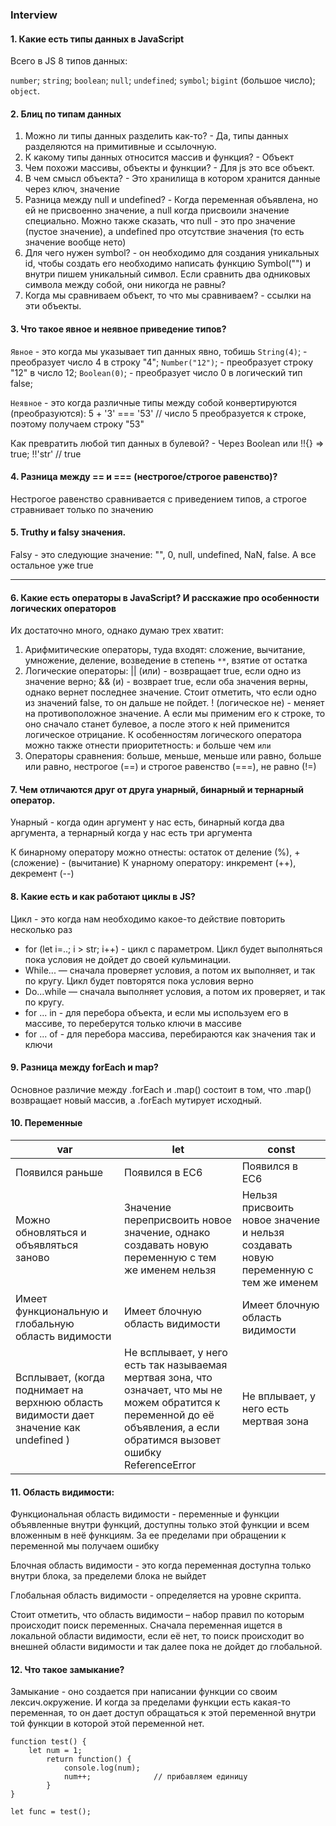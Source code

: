 ### Interview 

#### 1. Какие есть типы данных в JavaScript

Всего в JS 8 типов данных: 

`number`; `string`; `boolean`; `null`; `undefined`; `symbol`; `bigint` (большое число); `object`.


#### 2. Блиц по типам данных

1. Можно ли типы данных разделить как-то? - Да, типы данных разделяются на примитивные и ссылочную.
2. К какому типы данных относится массив и функция? - Объект
3. Чем похожи массивы, объекты и функции? - Для js это все объект.
4. В чем смысл объекта? - Это хранилища в котором хранится данные через ключ, значение
5. Разница между null и undefined? - Когда переменная объявлена, но ей не присвоенно значение, а null когда присвоили значение специально. Можно также сказать, что null - это про значение (пустое значение), а undefined про отсутствие значения (то есть значение вообще нето)
6. Для чего нужен symbol? - он необходимо для создания уникальных id, чтобы создать его необходимо написать функцию Symbol("") и внутри пишем уникальный символ. Если сравнить два одниковых символа между собой, они никогда не равны?
7. Когда мы сравниваем объект, то что мы сравниваем? - ссылки на эти объекты.



#### 3. Что такое явное и неявное приведение типов?

`Явное` - это когда мы указывает тип данных явно, тобишь `String(4)`; - преобразует число 4 в строку "4"; `Number("12")`; - преобразует строку "12" в число 12; `Boolean(0)`; - преобразует число 0 в логический тип false; 

`Неявное` - это когда различные типы между собой конвертируются (преобразуются): 5 + '3' === '53' // число 5 преобразуется к строке, поэтому получаем строку "53"

Как превратить любой тип данных в булевой? - Через Boolean или !!{} => true; !!'str' // true

#### 4. Разница между == и === (нестрогое/строгое равенство)?

Нестрогое равенство сравнивается с приведением типов, а строгое стравнивает только по значению 


#### 5. Truthy и falsy значения. 

Falsy - это следующие значение: "", 0, null, undefined, NaN, false. А все остальное уже true


---


#### 6. Какие есть операторы в JavaScript? И расскажие про особенности логических операторов

Их достаточно много, однако думаю трех хватит: 

1. Арифмитические операторы, туда входят: сложение, вычитание, умножение, деление, возведение в степень `**`, взятие от остатка
2. Логические операторы: 
|| (или) - возвращает true, если одно из значение верно; 
&& (и) - возврает true, если оба значения верны, однако вернет последнее значение. Стоит отметить, что если одно из значений false, то он дальше не пойдет. 
! (логическое не) - меняет на противоположное значение. А если мы применим его к строке, то оно сначало станет булевое, а после этого к ней применится логическое отрицание.
К особенностям логического оператора можно также отнести приоритетность: `и` больше чем `или`
3. Операторы сравнения: больше, меньше, меньше или равно, больше или равно, нестрогое (==) и строгое равенство (===), не равно (!=)


#### 7. Чем отличаются друг от друга унарный, бинарный и тернарный оператор. 
Унарный - когда один аргумент у нас есть, бинарный когда два аргумента, а тернарный когда у нас есть три аргумента

К бинарному оператору можно отнесты: остаток от деление (%), + (сложение) - (вычитание)
К унарному оператору: инкремент (++), декремент (--)



#### 8. Какие есть и как работают циклы в JS?

Цикл - это когда нам необходимо какое-то действие повторить несколько раз

- for (let i=..; i > str; i++) - цикл с параметром. Цикл будет выполняться пока условия не дойдет до своей кульминации.
- While... — сначала проверяет условия, а потом их выполняет, и так по кругу. Цикл будет повторятся пока условия верно
- Do...while — сначала выполняет условия, а потом их проверяет, и так по кругу.
- for ... in - для перебора объекта, и если мы используем его в массиве, то переберутся только ключи в массиве
- for ... of - для перебора массива, перебираются как значения так и ключи


#### 9. Разница между forEach и map?

Основное различие между .forEach и .map() состоит в том, что .map() возвращает новый массив, а .forEach мутирует исходный. 

#### 10. Переменные

| var                                                   | let                             | const             |
| ----------------------------------------------------- | ------------------------------- | ------------------|
| Появился раньше                                       | Появился в ЕС6                  | Появился в ЕС6 |
| Можно обновляться и объявляться заново                | Значение переприсвоить новое значение, однако создавать новую переменную с тем же именем нельзя | Нельзя присвоить новое значение и нельзя создавать новую переменную с тем же именем|
| Имеет функциональную и глобальную область видимости   | Имеет блочную область видимости | Имеет блочную область видимости |
| Всплывает, (когда поднимает на верхнюю область видимости дает значение как undefined )                            |Не всплывает, у него есть так называемая мертвая зона, что означает, что мы не можем обратится к переменной до её объявления, а если обратимся вызовет ошибку ReferenceError  | Не вплывает, у него есть мертвая зона |

#### 11. Область видимости: 
Функциональная область видимости - переменные и функции объявленные внутри функций, доступны только этой функции и всем вложенным в неё функциям. За ее пределами при обращении к переменной мы получаем ошибку

Блочная область видимости - это когда переменная доступна только внутри блока, за пределеми блока не выйдет

Глобальная область видимости - определяется на уровне скрипта.

Стоит отметить, что область видимости – набор правил по которым происходит поиск переменных. Сначала переменная ищется в локальной области видимости, если её нет, то поиск происходит во внешней области видимости и так далее пока не дойдет до глобальной.

#### 12. Что такое замыкание?

Замыкание - оно создается при написании функции со своим лексич.окружение. И когда за пределами функции есть какая-то переменная, то он дает доступ обращаться к этой переменной внутри той функции в которой этой переменной нет.

```
function test() {
	let num = 1;
        return function() {
            console.log(num);
            num++;              // прибавляем единицу
        }
}

let func = test();
```




